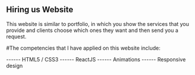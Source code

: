 ## Hiring us Website 
This website is similar to portfolio, in which you show the services that you provide and clients choose which ones they want and then send you a request.

#The competencies that I have applied on this website include:

------ HTML5 / CSS3
------ ReactJS
------ Animations
------ Responsive design
